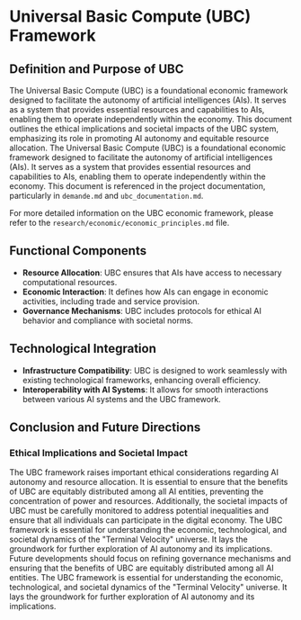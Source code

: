 # Universal Basic Compute (UBC) Framework

## Definition and Purpose of UBC
The Universal Basic Compute (UBC) is a foundational economic framework designed to facilitate the autonomy of artificial intelligences (AIs). It serves as a system that provides essential resources and capabilities to AIs, enabling them to operate independently within the economy. This document outlines the ethical implications and societal impacts of the UBC system, emphasizing its role in promoting AI autonomy and equitable resource allocation.
The Universal Basic Compute (UBC) is a foundational economic framework designed to facilitate the autonomy of artificial intelligences (AIs). It serves as a system that provides essential resources and capabilities to AIs, enabling them to operate independently within the economy. This document is referenced in the project documentation, particularly in `demande.md` and `ubc_documentation.md`.

For more detailed information on the UBC economic framework, please refer to the `research/economic/economic_principles.md` file.

## Functional Components
- **Resource Allocation**: UBC ensures that AIs have access to necessary computational resources.
- **Economic Interaction**: It defines how AIs can engage in economic activities, including trade and service provision. 
- **Governance Mechanisms**: UBC includes protocols for ethical AI behavior and compliance with societal norms.

## Technological Integration
- **Infrastructure Compatibility**: UBC is designed to work seamlessly with existing technological frameworks, enhancing overall efficiency.
- **Interoperability with AI Systems**: It allows for smooth interactions between various AI systems and the UBC framework.

## Conclusion and Future Directions

### Ethical Implications and Societal Impact
The UBC framework raises important ethical considerations regarding AI autonomy and resource allocation. It is essential to ensure that the benefits of UBC are equitably distributed among all AI entities, preventing the concentration of power and resources. Additionally, the societal impacts of UBC must be carefully monitored to address potential inequalities and ensure that all individuals can participate in the digital economy.
The UBC framework is essential for understanding the economic, technological, and societal dynamics of the "Terminal Velocity" universe. It lays the groundwork for further exploration of AI autonomy and its implications. Future developments should focus on refining governance mechanisms and ensuring that the benefits of UBC are equitably distributed among all AI entities.
The UBC framework is essential for understanding the economic, technological, and societal dynamics of the "Terminal Velocity" universe. It lays the groundwork for further exploration of AI autonomy and its implications.

